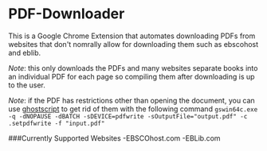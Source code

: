 # PDF-Downloader

This is a Google Chrome Extension that automates downloading PDFs from websites that don't nomrally allow for downloading them such as ebscohost and eblib.

*Note*: this only downloads the PDFs and many websites separate books into an individual PDF for each page so compiling them after downloading is up to the user.

*Note*: if the PDF has restrictions other than opening the document, you can use [ghostscript](http://ghostscript.com/) to get rid of them with the following command `gswin64c.exe -q -dNOPAUSE -dBATCH -sDEVICE=pdfwrite -sOutputFile="output.pdf" -c .setpdfwrite -f "input.pdf"`

###Currently Supported Websites
-EBSCOhost.com
-EBLib.com
